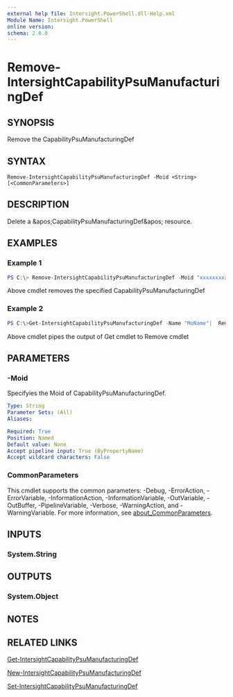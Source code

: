 ```yaml
---
external help file: Intersight.PowerShell.dll-Help.xml
Module Name: Intersight.PowerShell
online version:
schema: 2.0.0
---
```


# Remove-IntersightCapabilityPsuManufacturingDef

## SYNOPSIS
Remove the CapabilityPsuManufacturingDef

## SYNTAX

```
Remove-IntersightCapabilityPsuManufacturingDef -Moid <String> [<CommonParameters>]
```

## DESCRIPTION
Delete a &amp;apos;CapabilityPsuManufacturingDef&amp;apos; resource.

## EXAMPLES

### Example 1
```powershell
PS C:\> Remove-IntersightCapabilityPsuManufacturingDef -Moid "xxxxxxxxxxxxxxxxxxxxxxxxxxx"
```
Above cmdlet removes the specified CapabilityPsuManufacturingDef 

### Example 2
```powershell
PS C:\>Get-IntersightCapabilityPsuManufacturingDef -Name "MoName"|  Remove-IntersightCapabilityPsuManufacturingDef
```
Above cmdlet pipes the output of Get cmdlet to Remove cmdlet

## PARAMETERS

### -Moid
Specifyies the Moid of CapabilityPsuManufacturingDef.

```yaml
Type: String
Parameter Sets: (All)
Aliases:

Required: True
Position: Named
Default value: None
Accept pipeline input: True (ByPropertyName)
Accept wildcard characters: False
```

### CommonParameters
This cmdlet supports the common parameters: -Debug, -ErrorAction, -ErrorVariable, -InformationAction, -InformationVariable, -OutVariable, -OutBuffer, -PipelineVariable, -Verbose, -WarningAction, and -WarningVariable. For more information, see [about_CommonParameters](http://go.microsoft.com/fwlink/?LinkID=113216).

## INPUTS

### System.String

## OUTPUTS

### System.Object
## NOTES

## RELATED LINKS

[Get-IntersightCapabilityPsuManufacturingDef](./Get-IntersightCapabilityPsuManufacturingDef.md)

[New-IntersightCapabilityPsuManufacturingDef](./New-IntersightCapabilityPsuManufacturingDef.md)

[Set-IntersightCapabilityPsuManufacturingDef](./Set-IntersightCapabilityPsuManufacturingDef.md)

